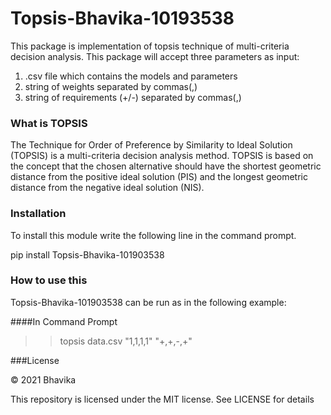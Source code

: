 # Topsis-Bhavika-10193538

This package is implementation of topsis technique of multi-criteria decision analysis. This package will accept three parameters as input:


1. .csv file which contains the models and parameters
2. string of weights separated by commas(,)
3. string of requirements (+/-) separated by commas(,) 


### What is TOPSIS
The Technique for Order of Preference by Similarity to Ideal Solution
(TOPSIS) is a multi-criteria decision analysis method.
TOPSIS is based on the concept that the chosen alternative should have the shortest geometric distance from the positive ideal solution (PIS)
and the longest geometric distance from the negative ideal solution (NIS).
### Installation 
To install this module write the following line in the command prompt.

pip install Topsis-Bhavika-101903538
### How to use this 

Topsis-Bhavika-101903538 can be run as in the following example:

####In Command Prompt

 >> topsis data.csv "1,1,1,1" "+,+,-,+"



###License

© 2021 Bhavika

This repository is licensed under the MIT license. See LICENSE for details